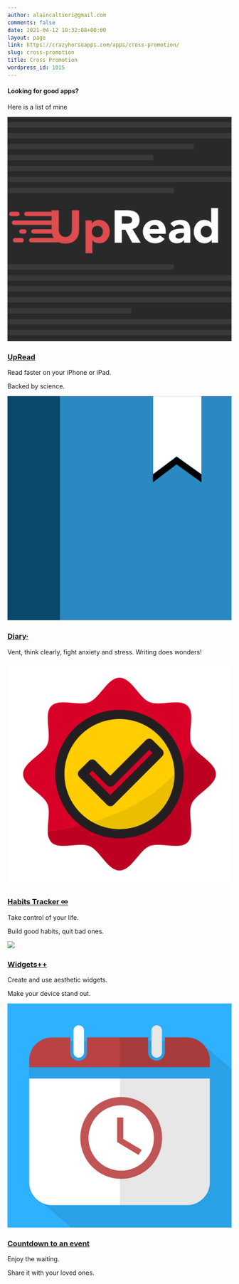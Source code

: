 ```yaml
---
author: alaincaltieri@gmail.com
comments: false
date: 2021-04-12 10:32:08+00:00
layout: page
link: https://crazyhorseapps.com/apps/cross-promotion/
slug: cross-promotion
title: Cross Promotion
wordpress_id: 1015
---
```


#### Looking for good apps?

Here is a list of mine

[![UpRead Icon](/assets/media/upread-icon.png)](https://itunes.apple.com/us/app/keynote/id1454094961?mt=8)

### [UpRead](https://itunes.apple.com/us/app/keynote/id1454094961?mt=8)

Read faster on your iPhone or iPad.

Backed by science.

[![](/assets/media/Diary-icon.png)](https://itunes.apple.com/us/app/keynote/id1447344390?mt=8)

### [Diary·](https://itunes.apple.com/us/app/keynote/id1447344390?mt=8)

Vent, think clearly, fight anxiety and
stress. Writing does wonders!

[![](/assets/media/icon_1024@1x.png)](https://itunes.apple.com/us/app/keynote/id1440005368?mt=8)

### [Habits Tracker ∞](https://itunes.apple.com/us/app/keynote/id1440005368?mt=8)

Take control of your life.

Build good habits, quit bad ones.

[![](/assets/media/ICON-–-Alternative.png)](https://apps.apple.com/us/app/widgets/id1532899854)

### [Widgets++](https://apps.apple.com/us/app/widgets/id1532899854)

Create and use aesthetic widgets.

Make your device stand out.

[![](/assets/media/1024x1024.jpg)](https://itunes.apple.com/us/app/countdown-to-an-event-day/id1141938747?mt=8)

### [Countdown to an event](https://itunes.apple.com/us/app/countdown-to-an-event-day/id1141938747?mt=8)

Enjoy the waiting.

Share it with your loved ones.
